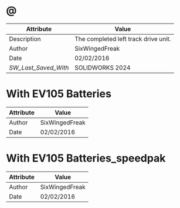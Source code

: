 # @
| Attribute | Value |
| ---  | ---     |
| Description | The completed left track drive unit. |
| Author | SixWingedFreak |
| Date | 02/02/2016 |
| _SW_Last_Saved_With_ | SOLIDWORKS 2024 |
# With EV105 Batteries
| Attribute | Value |
| ---  | ---     |
| Author | SixWingedFreak |
| Date | 02/02/2016 |
# With EV105 Batteries_speedpak
| Attribute | Value |
| ---  | ---     |
| Author | SixWingedFreak |
| Date | 02/02/2016 |
